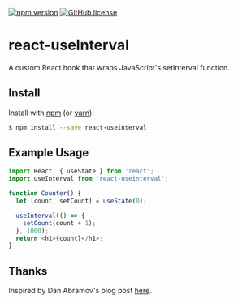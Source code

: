 [![npm version](https://img.shields.io/npm/v/react-useinterval.svg?style=flat)](https://www.npmjs.com/package/react-useinterval) [![GitHub license](https://img.shields.io/badge/license-MIT-blue.svg)](https://github.com/johndiiorio/react-useinterval/blob/master/LICENSE)

# react-useInterval
A custom React hook that wraps JavaScript's setInterval function.

## Install

Install with [npm](https://www.npmjs.com/) (or [yarn](https://yarnpkg.com/)):

```sh
$ npm install --save react-useinterval
```

## Example Usage

```js
import React, { useState } from 'react';
import useInterval from 'react-useinterval';

function Counter() {
  let [count, setCount] = useState(0);

  useInterval(() => {
    setCount(count + 1);
  }, 1000);
  return <h1>{count}</h1>;
}
```
## Thanks
Inspired by Dan Abramov's blog post [here](https://overreacted.io/making-setinterval-declarative-with-react-hooks/).
